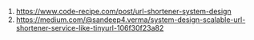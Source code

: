 1. https://www.code-recipe.com/post/url-shortener-system-design
2. https://medium.com/@sandeep4.verma/system-design-scalable-url-shortener-service-like-tinyurl-106f30f23a82
